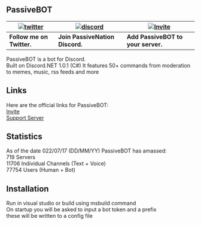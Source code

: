 ## PassiveBOT

| [![twitter](https://cdn.discordapp.com/attachments/155726317222887425/252192520094613504/twiter_banner.JPG)](https://twitter.com/PassiveModding) | [![discord](https://cdn.discordapp.com/attachments/266240393639755778/281920766490968064/discord.png)](https://discord.gg/ZKXqt2a) | [![Invite](https://i.gyazo.com/3add2fb3dc485cd6e9e5eca315fcba17.png)](https://discordapp.com/oauth2/authorize?client_id=234112036701863936&scope=bot&permissions=2146958591)
| --- | --- | --- |
| **Follow me on Twitter.** | **Join PassiveNation Discord.** | **Add PassiveBOT to your server.** |

PassiveBOT is a bot for Discord.  
Built on Discord.NET 1.0.1 (C#)
It features 50+ commands from moderation to memes, music, rss feeds and more  

## Links

Here are the official links for PassiveBOT:  
[Invite](https://discordapp.com/oauth2/authorize?client_id=234112036701863936&scope=bot&permissions=2146958591)  
[Support Server](https://discord.gg/ZKXqt2a)  

## Statistics

As of the date 022/07/17 (DD/MM/YY) PassiveBOT has amassed:  
719 Servers  
11706 Individual Channels (Text + Voice)  
77754 Users (Human + Bot)  

## Installation

Run in visual studio or build using msbuild command   
On startup you will be asked to input a bot token and a prefix  
these will be written to a config file  

